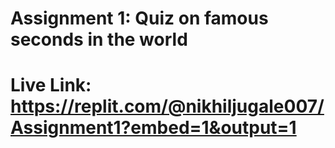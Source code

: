 # Assignment 1: Quiz on famous seconds in the world
# Live Link: https://replit.com/@nikhiljugale007/Assignment1?embed=1&output=1

